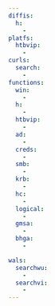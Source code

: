 ```yaml
---
diffis:
  h:
    -
platfs:
  htbvip:
    -
curls:
  search:
    -
functions:
  win:
    -
  h:
    -
  htbvip:
    -
  ad:
    -
  creds:
    -
  smb:
    -
  krb:
    -
  hc:
    -
  logical:
    -
  gmsa:
    -
  bhga:
    -

wals:
  searchwu:
    -
  searchvi:
    -
---
```

